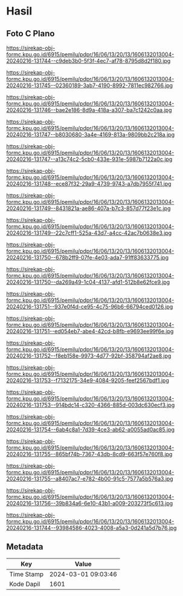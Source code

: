 # Hasil

## Foto C Plano

https://sirekap-obj-formc.kpu.go.id/6915/pemilu/pdpr/16/06/13/20/13/1606132013004-20240216-131744--c9deb3b0-5f3f-4ec7-af78-8795d8d2f180.jpg

https://sirekap-obj-formc.kpu.go.id/6915/pemilu/pdpr/16/06/13/20/13/1606132013004-20240216-131745--02360189-3ab7-4190-8992-7811ec982766.jpg

https://sirekap-obj-formc.kpu.go.id/6915/pemilu/pdpr/16/06/13/20/13/1606132013004-20240216-131746--bae2e186-8d9a-418a-a307-ba7c1242c0aa.jpg

https://sirekap-obj-formc.kpu.go.id/6915/pemilu/pdpr/16/06/13/20/13/1606132013004-20240216-131747--b8030680-3a4e-4169-813a-9809bb2c218a.jpg

https://sirekap-obj-formc.kpu.go.id/6915/pemilu/pdpr/16/06/13/20/13/1606132013004-20240216-131747--a13c74c2-5cb0-433e-931e-5987b7122a0c.jpg

https://sirekap-obj-formc.kpu.go.id/6915/pemilu/pdpr/16/06/13/20/13/1606132013004-20240216-131748--ece87f32-29a9-4739-9743-a7db7955f741.jpg

https://sirekap-obj-formc.kpu.go.id/6915/pemilu/pdpr/16/06/13/20/13/1606132013004-20240216-131749--8431821a-ae86-407a-b7c3-857d77f23e1c.jpg

https://sirekap-obj-formc.kpu.go.id/6915/pemilu/pdpr/16/06/13/20/13/1606132013004-20240216-131749--22c7cff1-525a-43d7-a4cc-42ac7b0638e3.jpg

https://sirekap-obj-formc.kpu.go.id/6915/pemilu/pdpr/16/06/13/20/13/1606132013004-20240216-131750--678b2ff9-07fe-4e03-ada7-91ff83633775.jpg

https://sirekap-obj-formc.kpu.go.id/6915/pemilu/pdpr/16/06/13/20/13/1606132013004-20240216-131750--da269a49-1c04-4137-afd1-512b8e62fce9.jpg

https://sirekap-obj-formc.kpu.go.id/6915/pemilu/pdpr/16/06/13/20/13/1606132013004-20240216-131751--937e0f4d-ce95-4c75-96b6-66794ced0126.jpg

https://sirekap-obj-formc.kpu.go.id/6915/pemilu/pdpr/16/06/13/20/13/1606132013004-20240216-131751--ed054eb7-abe4-42cd-b8fb-e9693ee99f6e.jpg

https://sirekap-obj-formc.kpu.go.id/6915/pemilu/pdpr/16/06/13/20/13/1606132013004-20240216-131752--f8eb158e-9973-4d77-92bf-358794af2ae8.jpg

https://sirekap-obj-formc.kpu.go.id/6915/pemilu/pdpr/16/06/13/20/13/1606132013004-20240216-131753--f7132175-34e9-4084-9205-feef2567bdf1.jpg

https://sirekap-obj-formc.kpu.go.id/6915/pemilu/pdpr/16/06/13/20/13/1606132013004-20240216-131753--914bdc14-c320-4366-885d-003dc630ecf3.jpg

https://sirekap-obj-formc.kpu.go.id/6915/pemilu/pdpr/16/06/13/20/13/1606132013004-20240216-131754--6ab4c8a1-7d39-4ce3-ab62-a0055ad0ac85.jpg

https://sirekap-obj-formc.kpu.go.id/6915/pemilu/pdpr/16/06/13/20/13/1606132013004-20240216-131755--865bf74b-7367-43db-8cd9-663f57e760f8.jpg

https://sirekap-obj-formc.kpu.go.id/6915/pemilu/pdpr/16/06/13/20/13/1606132013004-20240216-131755--a8407ac7-e782-4b00-91c5-7577a5b576a3.jpg

https://sirekap-obj-formc.kpu.go.id/6915/pemilu/pdpr/16/06/13/20/13/1606132013004-20240216-131756--39b834a6-6e10-43b1-a009-203273f5c613.jpg

https://sirekap-obj-formc.kpu.go.id/6915/pemilu/pdpr/16/06/13/20/13/1606132013004-20240216-131744--93984586-4023-4008-a5a3-0d241a5d7b76.jpg


## Metadata

| Key        | Value               |
| ---------- | ------------------- |
| Time Stamp | 2024-03-01 09:03:46 |
| Kode Dapil | 1601                |



